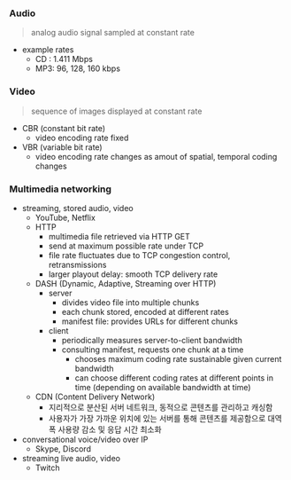 ### Audio
> analog audio signal sampled at constant rate
- example rates
	- CD : 1.411 Mbps
	- MP3: 96, 128, 160 kbps
### Video
> sequence of images displayed at constant rate
- CBR (constant bit rate)
	- video encoding rate fixed
- VBR (variable bit rate)
	- video encoding rate changes as amout of spatial, temporal coding changes

### Multimedia networking
- streaming, stored audio, video
	- YouTube, Netflix
	- HTTP
		- multimedia file retrieved via HTTP GET
		- send at maximum possible rate under TCP
		- file rate fluctuates due to TCP congestion control, retransmissions
		- larger playout delay: smooth TCP delivery rate
	- DASH (Dynamic, Adaptive, Streaming over HTTP)
		- server
			- divides video file into multiple chunks
			- each chunk stored, encoded at different rates
			- manifest file: provides URLs for different chunks
		- client
			- periodically measures server-to-client bandwidth
			- consulting manifest, requests one chunk at a time
				- chooses maximum coding rate sustainable given current bandwidth
				- can choose different coding rates at different points in time (depending on available bandwidth at time)
	- CDN (Content Delivery Network)
		- 지리적으로 분산된 서버 네트워크, 동적으로 콘텐츠를 관리하고 캐싱함
		- 사용자가 가장 가까운 위치에 있는 서버를 통해 콘텐츠를 제공함으로 대역폭 사용량 감소 및 응답 시간 최소화
- conversational voice/video over IP
	- Skype, Discord
- streaming live audio, video
	- Twitch